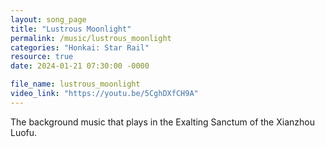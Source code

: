 ```yaml
---
layout: song_page
title: "Lustrous Moonlight"
permalink: /music/lustrous_moonlight
categories: "Honkai: Star Rail"
resource: true
date: 2024-01-21 07:30:00 -0000

file_name: lustrous_moonlight
video_link: "https://youtu.be/5CghDXfCH9A"
---
```


The background music that plays in the Exalting Sanctum of the Xianzhou Luofu.